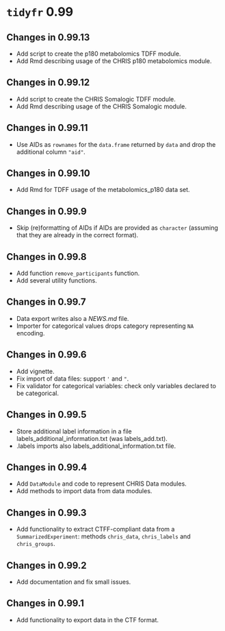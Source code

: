 # `tidyfr` 0.99

## Changes in 0.99.13

- Add script to create the p180 metabolomics TDFF module.
- Add Rmd describing usage of the CHRIS p180 metabolomics module.

## Changes in 0.99.12

- Add script to create the CHRIS Somalogic TDFF module.
- Add Rmd describing usage of the CHRIS Somalogic module.

## Changes in 0.99.11

- Use AIDs as `rownames` for the `data.frame` returned by `data` and drop
  the additional column `"aid"`.

## Changes in 0.99.10

- Add Rmd for TDFF usage of the metabolomics_p180 data set.

## Changes in 0.99.9

- Skip (re)formatting of AIDs if AIDs are provided as `character` (assuming that
  they are already in the correct format).

## Changes in 0.99.8

- Add function `remove_participants` function.
- Add several utility functions.

## Changes in 0.99.7

- Data export writes also a *NEWS.md* file.
- Importer for categorical values drops category representing `NA` encoding.

## Changes in 0.99.6

- Add vignette.
- Fix import of data files: support `'` and `"`.
- Fix validator for categorical variables: check only variables declared to be
  categorical.

## Changes in 0.99.5

- Store additional label information in a file labels_additional_information.txt
  (was labels_add.txt).
- .labels imports also labels_additional_information.txt file.

## Changes in 0.99.4

- Add `DataModule` and code to represent CHRIS Data modules.
- Add methods to import data from data modules.

## Changes in 0.99.3

- Add functionality to extract CTFF-compliant data from a
  `SummarizedExperiment`: methods `chris_data`, `chris_labels` and
  `chris_groups`.

## Changes in 0.99.2

- Add documentation and fix small issues.

## Changes in 0.99.1

- Add functionality to export data in the CTF format.
